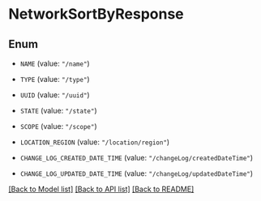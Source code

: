 # NetworkSortByResponse

## Enum


* `NAME` (value: `"/name"`)

* `TYPE` (value: `"/type"`)

* `UUID` (value: `"/uuid"`)

* `STATE` (value: `"/state"`)

* `SCOPE` (value: `"/scope"`)

* `LOCATION_REGION` (value: `"/location/region"`)

* `CHANGE_LOG_CREATED_DATE_TIME` (value: `"/changeLog/createdDateTime"`)

* `CHANGE_LOG_UPDATED_DATE_TIME` (value: `"/changeLog/updatedDateTime"`)


[[Back to Model list]](../README.md#documentation-for-models) [[Back to API list]](../README.md#documentation-for-api-endpoints) [[Back to README]](../README.md)


